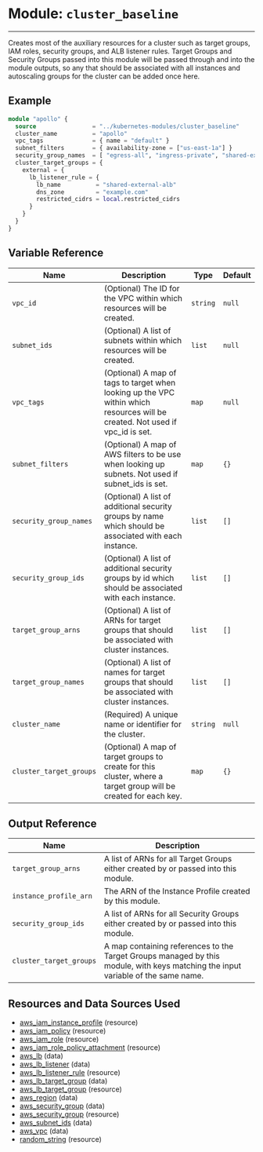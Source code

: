 # Module: `cluster_baseline`

---

Creates most of the auxiliary resources for a cluster such as target groups, IAM roles, security groups, and ALB listener rules.  Target Groups and Security Groups passed into this module will be passed through and into the module outputs, so any that should be associated with all instances and autoscaling groups for the cluster can be added once here.

## Example

```terraform
module "apollo" {
  source                = "../kubernetes-modules/cluster_baseline"
  cluster_name          = "apollo"
  vpc_tags              = { name = "default" }
  subnet_filters        = { availability-zone = ["us-east-1a"] }
  security_group_names  = [ "egress-all", "ingress-private", "shared-external-alb-downstream" ]
  cluster_target_groups = {
    external = {
      lb_listener_rule = {
        lb_name          = "shared-external-alb"
        dns_zone         = "example.com"
        restricted_cidrs = local.restricted_cidrs
      }
    }
  }
}
```

## Variable Reference
| Name | Description | Type | Default |
|------|-------------|------|---------|
| `vpc_id` | (Optional) The ID for the VPC within which resources will be created. | `string` | `null` |
| `subnet_ids` | (Optional) A list of subnets within which resources will be created. | `list` | `null` |
| `vpc_tags` | (Optional) A map of tags to target when looking up the VPC within which resources will be created.  Not used if vpc_id is set. | `map` | `null` |
| `subnet_filters` | (Optional) A map of AWS filters to be use when looking up subnets.  Not used if subnet_ids is set. | `map` | `{}` |
| `security_group_names` | (Optional) A list of additional security groups by name which should be associated with each instance. | `list` | `[]` |
| `security_group_ids` | (Optional) A list of additional security groups by id which should be associated with each instance. | `list` | `[]` |
| `target_group_arns` | (Optional) A list of ARNs for target groups that should be associated with cluster instances. | `list` | `[]` |
| `target_group_names` | (Optional) A list of names for target groups that should be associated with cluster instances. | `list` | `[]` |
| `cluster_name` | (Required) A unique name or identifier for the cluster. | `string` | `null` |
| `cluster_target_groups` | (Optional) A map of target groups to create for this cluster, where a target group will be created for each key. | `map` | `{}` |

## Output Reference
| Name | Description |
|------|-------------|
| `target_group_arns` | A list of ARNs for all Target Groups either created by or passed into this module. |
| `instance_profile_arn` | The ARN of the Instance Profile created by this module. |
| `security_group_ids` | A list of ARNs for all Security Groups either created by or passed into this module. |
| `cluster_target_groups` | A map containing references to the Target Groups managed by this module, with keys matching the input variable of the same name. |

## Resources and Data Sources Used
* [aws_iam_instance_profile](https://registry.terraform.io/providers/hashicorp/aws/latest/docs/resources/iam_instance_profile) (resource)
* [aws_iam_policy](https://registry.terraform.io/providers/hashicorp/aws/latest/docs/resources/iam_policy) (resource)
* [aws_iam_role](https://registry.terraform.io/providers/hashicorp/aws/latest/docs/resources/iam_role) (resource)
* [aws_iam_role_policy_attachment](https://registry.terraform.io/providers/hashicorp/aws/latest/docs/resources/iam_role_policy_attachment) (resource)
* [aws_lb](https://registry.terraform.io/providers/hashicorp/aws/latest/docs/data-sources/lb) (data)
* [aws_lb_listener](https://registry.terraform.io/providers/hashicorp/aws/latest/docs/data-sources/lb_listener) (data)
* [aws_lb_listener_rule](https://registry.terraform.io/providers/hashicorp/aws/latest/docs/resources/lb_listener_rule) (resource)
* [aws_lb_target_group](https://registry.terraform.io/providers/hashicorp/aws/latest/docs/data-sources/lb_target_group) (data)
* [aws_lb_target_group](https://registry.terraform.io/providers/hashicorp/aws/latest/docs/resources/lb_target_group) (resource)
* [aws_region](https://registry.terraform.io/providers/hashicorp/aws/latest/docs/data-sources/region) (data)
* [aws_security_group](https://registry.terraform.io/providers/hashicorp/aws/latest/docs/data-sources/security_group) (data)
* [aws_security_group](https://registry.terraform.io/providers/hashicorp/aws/latest/docs/resources/security_group) (resource)
* [aws_subnet_ids](https://registry.terraform.io/providers/hashicorp/aws/latest/docs/data-sources/subnet_ids) (data)
* [aws_vpc](https://registry.terraform.io/providers/hashicorp/aws/latest/docs/data-sources/vpc) (data)
* [random_string](https://registry.terraform.io/providers/hashicorp/random/latest/docs/resources/string) (resource)

